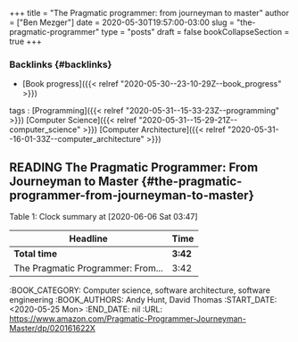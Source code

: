 +++
title = "The Pragmatic programmer: from journeyman to master"
author = ["Ben Mezger"]
date = 2020-05-30T19:57:00-03:00
slug = "the-pragmatic-programmer"
type = "posts"
draft = false
bookCollapseSection = true
+++

### Backlinks {#backlinks}

- [Book progress]({{< relref "2020-05-30--23-10-29Z--book_progress" >}})

tags
: [Programming]({{< relref "2020-05-31--15-33-23Z--programming" >}}) [Computer Science]({{< relref "2020-05-31--15-29-21Z--computer_science" >}}) [Computer Architecture]({{< relref "2020-05-31--16-01-33Z--computer_architecture" >}})

## <span class="org-todo todo READING">READING</span> The Pragmatic Programmer: From Journeyman to Master {#the-pragmatic-programmer-from-journeyman-to-master}

<div class="table-caption">
  <span class="table-number">Table 1</span>:
  Clock summary at <span class="timestamp-wrapper"><span class="timestamp">[2020-06-06 Sat 03:47]</span></span>
</div>

| Headline                          | Time     |
| --------------------------------- | -------- |
| **Total time**                    | **3:42** |
| The Pragmatic Programmer: From... | 3:42     |

:BOOK_CATEGORY: Computer science, software architecture, software engineering
:BOOK_AUTHORS: Andy Hunt, David Thomas
:START_DATE: <span class="timestamp-wrapper"><span class="timestamp">&lt;2020-05-25 Mon&gt;</span></span>
:END_DATE: nil
:URL: <https://www.amazon.com/Pragmatic-Programmer-Journeyman-Master/dp/020161622X>
